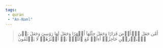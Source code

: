 ```yaml
---
tags: 
 - quran 
 - "An-Naml"
---
```


> أَمَّن جَعَلَ ٱلۡأَرۡضَ قَرَارٗا وَجَعَلَ خِلَٰلَهَآ أَنۡهَٰرٗا وَجَعَلَ لَهَا رَوَٰسِيَ وَجَعَلَ بَيۡنَ ٱلۡبَحۡرَيۡنِ حَاجِزًاۗ أَءِلَٰهٞ مَّعَ ٱللَّهِۚ بَلۡ أَكۡثَرُهُمۡ لَا يَعۡلَمُونَ
